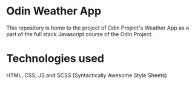 # Odin Weather App

This repository is home to the project of Odin Project's Weather App as a part of the full stack Javascript course of the Odin Project.


# Technologies used 

HTML, CSS, JS and SCSS (Syntactically Awesome Style Sheets)

